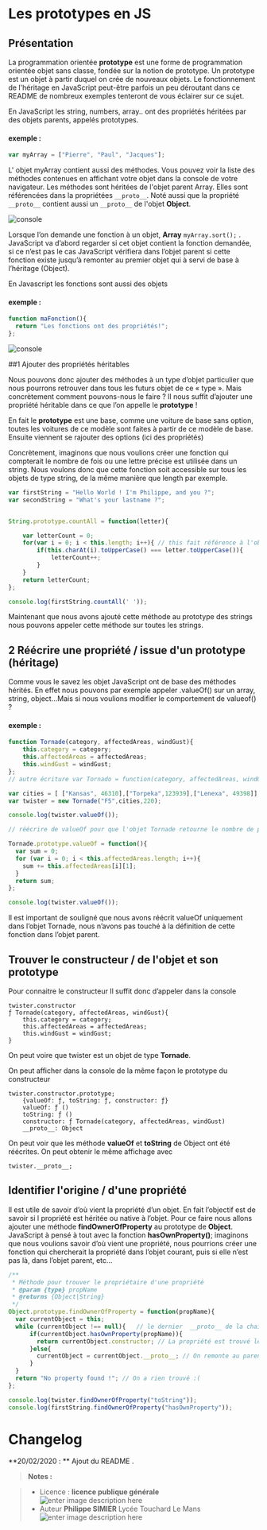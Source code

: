 ﻿# Les prototypes en JS

## Présentation
La programmation orientée **prototype** est une forme de programmation orientée objet sans classe, fondée sur la notion de prototype. Un prototype est un objet à partir duquel on crée de nouveaux objets. Le fonctionnement de l'héritage en JavaScript peut-être parfois un peu déroutant dans ce README  de nombreux exemples tenteront de vous éclairer sur ce sujet.

En JavaScript les string, numbers, array.. ont des propriétés héritées par des objets parents, appelés prototypes.

#### **exemple** :
```javascript 
var myArray = ["Pierre", "Paul", "Jacques"];
```
L' objet myArray contient aussi des méthodes. Vous pouvez voir la liste des méthodes contenues en affichant votre objet dans la console de votre navigateur.
Les méthodes sont héritées de l'objet parent  Array. Elles sont référencées dans la propriétées `__proto__`. Noté aussi que la propriété `__proto__` contient aussi un `__proto__` de l'objet **Object**.

![console](/02_Les_prototypes/console0.PNG) 

Lorsque l’on demande une fonction à un objet,  **Array** `myArray.sort();` . JavaScript va d’abord regarder si cet objet contient la fonction demandée, si ce n’est pas le cas JavaScript vérifiera dans l’objet parent si cette fonction existe jusqu’à remonter au premier objet qui à servi de base à l’héritage (Object).

En Javascript les fonctions sont aussi des objets
#### **exemple** :
```javascript 
function maFonction(){
  return "Les fonctions ont des propriétés!";
};
```
![console](/02_Les_prototypes/console0.PNG) 

##1 Ajouter des propriétés héritables

Nous pouvons donc ajouter des méthodes à un type d’objet particulier que nous pourrons retrouver dans tous les futurs objet de ce « type ». Mais concrètement comment pouvons-nous le faire ? Il nous suffit d’ajouter une propriété héritable dans ce que l’on appelle le **prototype** !

En fait le **prototype** est une base, comme une voiture de base sans option, toutes les voitures de ce modèle sont faites à partir de ce modèle de base. Ensuite viennent se rajouter des options (ici des propriétés)

Concrètement, imaginons que nous voulions créer une fonction qui compterait le nombre de fois ou une lettre précise est utilisée dans un string. Nous voulons donc que cette fonction soit accessible sur tous les objets de type string, de la même manière que length par exemple.
```javascript
var firstString = "Hello World ! I'm Philippe, and you ?";
var secondString = "What's your lastname ?";


String.prototype.countAll = function(letter){

    var letterCount = 0;
    for(var i = 0; i < this.length; i++){ // this fait référence à l'objet courant
        if(this.charAt(i).toUpperCase() === letter.toUpperCase()){
            letterCount++;
        }
    }
    return letterCount;
};

console.log(firstString.countAll(' '));
```
Maintenant que nous avons ajouté cette méthode au prototype des strings nous pouvons appeler cette méthode sur toutes les strings.

## 2 Réécrire une propriété / issue d'un prototype (héritage)

Comme vous le savez les objet JavaScript ont de base des méthodes hérités. En effet nous pouvons par exemple appeler .valueOf() sur un array, string, object…Mais si nous voulions modifier le comportement de valueof() ?
#### **exemple** :
```javascript
function Tornade(category, affectedAreas, windGust){
    this.category = category;
    this.affectedAreas = affectedAreas;
    this.windGust = windGust;
};
// autre écriture var Tornado = function(category, affectedAreas, windGust){...};

var cities = [ ["Kansas", 46310],["Torpeka",123939],["Lenexa", 49398]];
var twister = new Tornade("F5",cities,220);

console.log(twister.valueOf());

// réécrire de valueOf pour que l'objet Tornade retourne le nombre de personnes affectées par la tornade.

Tornade.prototype.valueOf = function(){
  var sum = 0;
  for (var i = 0; i < this.affectedAreas.length; i++){
    sum += this.affectedAreas[i][1];
  }
  return sum;
};

console.log(twister.valueOf());
```
Il est important de souligné que nous avons réécrit valueOf uniquement dans l’objet Tornade, nous n’avons pas touché à la définition de cette fonction dans l’objet parent.

## Trouver le constructeur / de l'objet et son prototype

Pour connaitre le constructeur Il suffit donc d’appeler dans la console
```
twister.constructor
ƒ Tornade(category, affectedAreas, windGust){
    this.category = category;
    this.affectedAreas = affectedAreas;
    this.windGust = windGust;
}
```
On peut voire que twister est un objet de type **Tornade**.

On peut afficher dans la console de la même façon le  prototype du constructeur
```
twister.constructor.prototype;
	{valueOf: ƒ, toString: ƒ, constructor: ƒ}
	valueOf: ƒ ()
	toString: ƒ ()
	constructor: ƒ Tornade(category, affectedAreas, windGust)
	__proto__: Object
```
On peut voir que les méthode **valueOf** et **toString** de Object ont été réécrites.
On peut obtenir le même affichage avec

    twister.__proto__;

## Identifier l'origine / d'une propriété

Il est utile de savoir d’où vient la propriété d’un objet. En fait l’objectif est de savoir si l propriété est héritée ou native à l’objet. Pour ce faire nous allons ajouter une méthode **findOwnerOfProperty** au prototype de **Object**.  JavaScript à pensé à tout avec la fonction **hasOwnProperty()**; imaginons que nous voulions savoir d’où vient une propriété, nous pourrions créer une fonction qui chercherait la propriété dans l’objet courant, puis si elle n’est pas là, dans l’objet parent, etc…
```javascript
/**
 * Méthode pour trouver le propriétaire d'une propriété
 * @param {type} propName
 * @returns {Object|String}
 */
Object.prototype.findOwnerOfProperty = function(propName){
  var currentObject = this;
  while (currentObject !== null){   // le dernier  __proto__ de la chaîne est null
      if(currentObject.hasOwnProperty(propName)){
        return currentObject.constructor; // La propriété est trouvé le constructeur à le même nom que l'objet propriétaire
      }else{
        currentObject = currentObject.__proto__; // On remonte au parent pour reverifier
      }
  }
  return "No property found !"; // On a rien trouvé :(
};

console.log(twister.findOwnerOfProperty("toString"));
console.log(firstString.findOwnerOfProperty("hasOwnProperty"));
```

# Changelog

**20/02/2020 : ** Ajout du README . 

> **Notes :**


> - Licence : **licence publique générale** ![enter image description here](https://img.shields.io/badge/licence-GPL-green.svg)
> - Auteur **Philippe SIMIER** Lycée Touchard Le Mans
>  ![enter image description here](https://img.shields.io/badge/built-passing-green.svg)
<!-- TOOLBOX 

Génération des badges : https://shields.io/
Génération de ce fichier : https://stackedit.io/editor#




